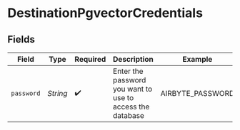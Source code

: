 # DestinationPgvectorCredentials


## Fields

| Field                                                     | Type                                                      | Required                                                  | Description                                               | Example                                                   |
| --------------------------------------------------------- | --------------------------------------------------------- | --------------------------------------------------------- | --------------------------------------------------------- | --------------------------------------------------------- |
| `password`                                                | *String*                                                  | :heavy_check_mark:                                        | Enter the password you want to use to access the database | AIRBYTE_PASSWORD                                          |